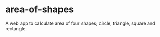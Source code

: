 # area-of-shapes
A web app to calculate area of four shapes; circle, triangle, square and rectangle.
